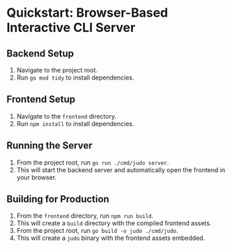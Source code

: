 # Quickstart: Browser-Based Interactive CLI Server

## Backend Setup
1. Navigate to the project root.
2. Run `go mod tidy` to install dependencies.

## Frontend Setup
1. Navigate to the `frontend` directory.
2. Run `npm install` to install dependencies.

## Running the Server
1. From the project root, run `go run ./cmd/judo server`.
2. This will start the backend server and automatically open the frontend in your browser.

## Building for Production
1. From the `frontend` directory, run `npm run build`.
2. This will create a `build` directory with the compiled frontend assets.
3. From the project root, run `go build -o judo ./cmd/judo`.
4. This will create a `judo` binary with the frontend assets embedded.
